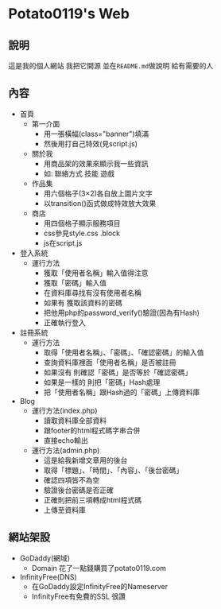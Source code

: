 # **Potato0119's Web**

## **說明** 
這是我的個人網站 我把它開源
並在``README.md``做說明 給有需要的人

## **內容**
* 首頁
  - 第一介面
    - 用一張橫幅(class="banner")填滿
    - 然後用打自己特效(見script.js) 
  - 關於我
    - 用商品架的效果來顯示我一些資訊
    - 如: 聯絡方式 技能 遊戲
  - 作品集
    - 用六個格子(3×2)各自放上圖片文字
    - 以transition()函式做成特效放大效果
  - 商店
    - 用四個格子顯示服務項目
    - css參見style.css .block
    - js在script.js
* 登入系統
  - 運行方法
    - 獲取「使用者名稱」輸入值得注意
    - 獲取「密碼」輸入值
    - 在資料庫尋找有沒有使用者名稱
    - 如果有 獲取該資料的密碼
    - 把他用php的password_verify()驗證(因為有Hash)
    - 正確執行登入
* 註冊系統
  - 運行方法
    - 取得「使用者名稱」、「密碼」、「確認密碼」的輸入值
    - 查詢資料庫裡面「使用者名稱」是否被註冊
    - 如果沒有 則確認「密碼」是否等於「確認密碼」
    - 如果是一樣的 則把「密碼」Hash處理
    - 把「使用者名稱」跟Hash過的「密碼」上傳資料庫
* Blog
  - 運行方法(index.php)
    - 讀取資料庫全部資料
    - 跟footer的html程式碼字串合併
    - 直接echo輸出
  - 運行方法(admin.php)
    - 這是給我新增文章用的後台
    - 取得「標題」、「時間」、「內容」、「後台密碼」
    - 確認四項皆不為空
    - 驗證後台密碼是否正確
    - 正確則把前三項轉成html程式碼
    - 上傳至資料庫

## **網站架設**
* GoDaddy(網域)
  - Domain 花了一點錢購買了potato0119.com
* InfinityFree(DNS)
  - 在GoDaddy設定InfinityFree的Nameserver
  - InfinityFree有免費的SSL 很讚
